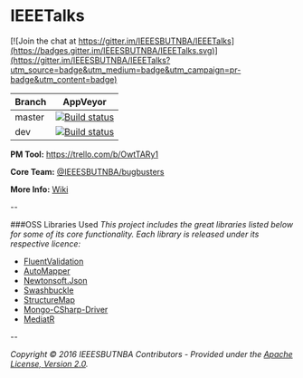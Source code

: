 # IEEETalks

[![Join the chat at https://gitter.im/IEEESBUTNBA/IEEETalks](https://badges.gitter.im/IEEESBUTNBA/IEEETalks.svg)](https://gitter.im/IEEESBUTNBA/IEEETalks?utm_source=badge&utm_medium=badge&utm_campaign=pr-badge&utm_content=badge)

Branch  | AppVeyor
------------- | -------------
master | [![Build status](https://ci.appveyor.com/api/projects/status/67qi2je0d0gb6g5t/branch/master?svg=true)](https://ci.appveyor.com/project/chescalante/ieeetalks/branch/master)
dev | [![Build status](https://ci.appveyor.com/api/projects/status/67qi2je0d0gb6g5t/branch/dev?svg=true)](https://ci.appveyor.com/project/chescalante/ieeetalks/branch/dev)

**PM Tool:** https://trello.com/b/OwtTARy1

**Core Team:** [@IEEESBUTNBA/bugbusters](https://github.com/orgs/IEEESBUTNBA/teams/bugbusters)

**More Info:** [Wiki](https://github.com/IEEESBUTNBA/IEEETalks/wiki)

--

###OSS Libraries Used
_This project includes the great libraries listed below for some of its core functionality. Each library is released under its respective licence:_

* [FluentValidation](https://github.com/JeremySkinner/FluentValidation)
* [AutoMapper](https://github.com/AutoMapper/AutoMapper)
* [Newtonsoft.Json](https://github.com/JamesNK/Newtonsoft.Json)
* [Swashbuckle](https://github.com/domaindrivendev/Swashbuckle)
* [StructureMap](https://github.com/structuremap/structuremap)
* [Mongo-CSharp-Driver](https://github.com/mongodb/mongo-csharp-driver)
* [MediatR](https://github.com/jbogard/MediatR)

--

_Copyright &copy; 2016 IEEESBUTNBA Contributors - Provided under the [Apache License, Version 2.0](http://apache.org/licenses/LICENSE-2.0.html)._

